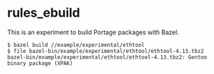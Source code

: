 # rules_ebuild

This is an experiment to build Portage packages with Bazel.

```
$ bazel build //example/experimental/ethtool
$ file bazel-bin/example/experimental/ethtool/ethtool-4.13.tbz2
bazel-bin/example/experimental/ethtool/ethtool-4.13.tbz2: Gentoo binary package (XPAK)
```
